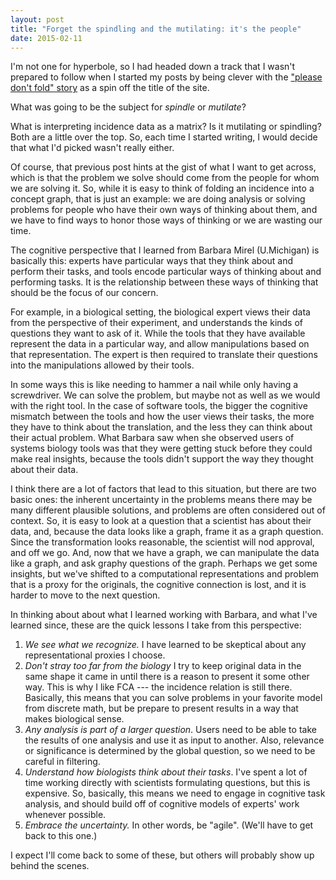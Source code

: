 ```yaml
---
layout: post
title: "Forget the spindling and the mutilating: it's the people"
date: 2015-02-11
---
```


I'm not one for hyperbole, so I had headed down a track that I wasn't prepared to follow when I started my posts by being clever with the ["please don't fold" story](http://bjkeller.github.io/2014/11/07/please-dont-fold.html) as a spin off the title of the site.

What was going to be the subject for *spindle* or *mutilate*?

What is interpreting incidence data as a matrix? Is it mutilating or spindling? Both are a little over the top. So, each time I started writing, I would decide that what I'd picked wasn't really either.

Of course, that previous post hints at the gist of what I want to get across, which is that the problem we solve should come from the people for whom we are solving it.
So, while it is easy to think of folding an incidence into a concept graph, that is just an example: we are doing analysis or solving problems for people who have their own ways of thinking about them, and we have to find ways to honor those ways of thinking or we are wasting our time.

The cognitive perspective that I learned from Barbara Mirel (U.Michigan) is basically this:
experts have particular ways that they think about and perform their tasks, and tools encode particular ways of thinking about and performing tasks.
It is the relationship between these ways of thinking that should be the focus of our concern.

For example, in a biological setting, the biological expert views their data from the perspective of their experiment, and understands the kinds of questions they want to ask of it. While the tools that they have available represent the data in a particular way, and allow manipulations based on that representation. The expert is then required to translate their questions into the manipulations allowed by their tools.

In some ways this is like needing to hammer a nail while only having a screwdriver. We can solve the problem, but maybe not as well as we would with the right tool. In the case of software tools, the bigger the cognitive mismatch between the tools and how the user views their tasks, the more they have to think about the translation, and the less they can think about their actual problem. What Barbara saw when she observed users of systems biology tools was that they were getting stuck before they could make real insights, because the tools didn't support the way they thought about their data.

I think there are a lot of factors that lead to this situation, but there are two basic ones: the inherent uncertainty in the problems means there may be many different plausible solutions, and problems are often considered out of context.
So, it is easy to look at a question that a scientist has about their data, and, because the data looks like a graph, frame it as a graph question. Since the transformation looks reasonable, the scientist will nod approval, and off we go. And, now that we have a graph, we can manipulate the data like a graph, and ask graphy questions of the graph. Perhaps we get some insights, but we've shifted to a computational representations and problem that is a proxy for the originals, the cognitive connection is lost, and it is harder to move to the next question.

In thinking about about what I learned working with Barbara, and what I've learned since, these are the quick lessons I take from this perspective:

1. *We see what we recognize.* I have learned to be skeptical about any representational proxies I choose.
2. *Don't stray too far from the biology* I try to keep original data in the same shape it came in until there is a reason to present it some other way. This is why I like FCA --- the incidence relation is still there. Basically, this means that you can solve problems in your favorite model from discrete math, but be prepare to present results in a way that makes biological sense.
3. *Any analysis is part of a larger question*. Users need to be able to take the results of one analysis and use it as input to another. Also, relevance or significance is determined by the global question, so we need to be careful in filtering.
4. *Understand how biologists think about their tasks*. I've spent a lot of time working directly with scientists formulating questions, but this is expensive. So, basically, this means we need to engage in cognitive task analysis, and should build off of cognitive models of experts' work whenever possible.
5. *Embrace the uncertainty.* In other words, be "agile". (We'll have to get back to this one.)

I expect I'll come back to some of these, but others will probably show up behind the scenes.
